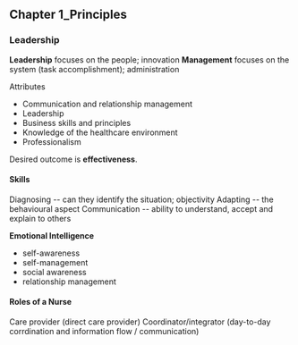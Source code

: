 ## Chapter 1_Principles
### Leadership
**Leadership** focuses on the people; innovation
**Management** focuses on the system (task accomplishment); administration

Attributes
- Communication and relationship management
- Leadership
- Business skills and principles
- Knowledge of the healthcare environment
- Professionalism

Desired outcome is **effectiveness**. 

#### Skills 
Diagnosing -- can they identify the situation; objectivity
Adapting -- the behavioural aspect
Communication -- ability to understand, accept and explain to others

**Emotional Intelligence** 
- self-awareness
- self-management
- social awareness
- relationship management
#### Roles of a Nurse
Care provider (direct care provider)
Coordinator/integrator (day-to-day corrdination and information flow / communication)
